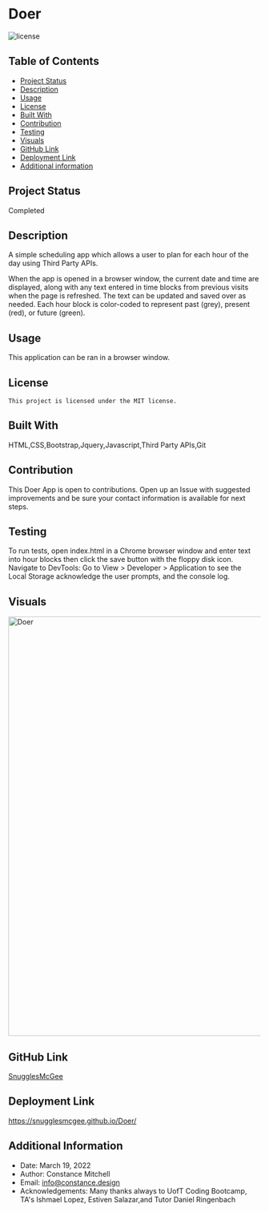 # Doer

![license](https://img.shields.io/badge/license-MIT-blue.svg)

## Table of Contents

- [Project Status](#status)
- [Description](#description)
- [Usage](#usage)
- [License](#license)
- [Built With](#coding)
- [Contribution](#contribution)
- [Testing](#test)
- [Visuals](#visuals)
- [GitHub Link](#github)
- [Deployment Link](#deployment)
- [Additional information](#date,#author,#email,#thanks)

## Project Status

Completed

## Description

A simple scheduling app which allows a user to plan for each hour of the day using Third Party APIs.

When the app is opened in a browser window, the current date and time are displayed, along with any text entered in time blocks from previous visits when the page is refreshed. The text can be updated and saved over as needed. Each hour block is color-coded to represent past (grey), present (red), or future (green).

## Usage

This application can be ran in a browser window.

## License

    This project is licensed under the MIT license.

## Built With

HTML,CSS,Bootstrap,Jquery,Javascript,Third Party APIs,Git

## Contribution

This Doer App is open to contributions. Open up an Issue with suggested improvements and be sure your contact information is available for next steps.

## Testing

To run tests, open index.html in a Chrome browser window and enter text into hour blocks then click the save button with the floppy disk icon. Navigate to DevTools: Go to View > Developer > Application to see the Local Storage acknowledge the user prompts, and the console log.

## Visuals

<img width="837" alt="Doer" src="https://user-images.githubusercontent.com/93297081/161635104-f5c60550-ed88-4563-bb1f-72b233714866.png">

## GitHub Link

[SnugglesMcGee](https://github.com/SnugglesMcGee)

## Deployment Link

https://snugglesmcgee.github.io/Doer/

## Additional Information

- Date: March 19, 2022
- Author: Constance Mitchell
- Email: [info@constance.design](mailto:user@example.com)
- Acknowledgements: Many thanks always to UofT Coding Bootcamp, TA's Ishmael Lopez, Estiven Salazar,and Tutor Daniel Ringenbach
